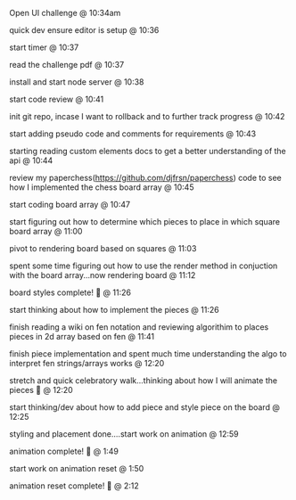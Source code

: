 Open UI challenge @ 10:34am

quick dev ensure editor is setup @ 10:36

start timer @ 10:37

read the challenge pdf @ 10:37

install and start node server @ 10:38

start code review @ 10:41

init git repo, incase I want to rollback and to further track progress @ 10:42

start adding pseudo code and comments for requirements @ 10:43

starting reading custom elements docs to get a better understanding of the api @ 10:44

review my paperchess(https://github.com/djfrsn/paperchess) code to see how I implemented the chess board array @ 10:45

start coding board array @ 10:47

start figuring out how to determine which pieces to place in which square board array @ 11:00

pivot to rendering board based on squares @ 11:03

spent some time figuring out how to use the render method in conjuction with the board array...now rendering board @ 11:12

board styles complete! 🎉 @ 11:26

start thinking about how to implement the pieces @ 11:26

finish reading a wiki on fen notation and reviewing algorithim to places pieces in 2d array based on fen @ 11:41

finish piece implementation and spent much time understanding the algo to interpret fen strings/arrays works @ 12:20

stretch and quick celebratory walk...thinking about how I will animate the pieces 🎉 @ 12:20

start thinking/dev about how to add piece and style piece on the board @ 12:25

styling and placement done....start work on animation @ 12:59

animation complete! 🎉 @ 1:49

start work on animation reset @ 1:50

animation reset complete! 🎉 @ 2:12